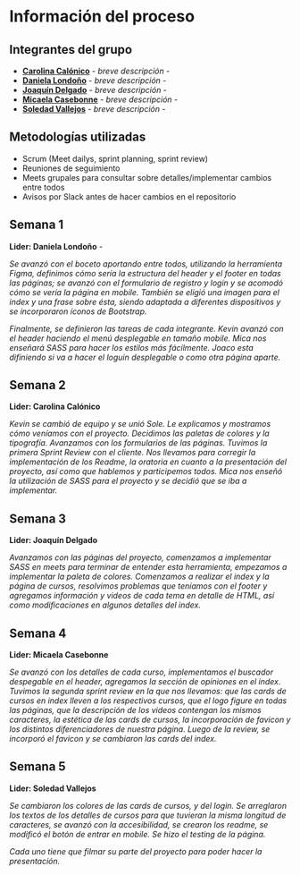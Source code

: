 # Información del proceso 
## Integrantes del grupo
* [**Carolina Calónico**](https://github.com/caritocalonico) - *breve descripción* - 
* [**Daniela Londoño**](https://github.com/DanielaArbi) - *breve descripción* - 
* [**Joaquín Delgado**](https://github.com/Joaquin-Zanoni) - *breve descripción* - 
* [**Micaela Casebonne**](https://github.com/Micasebonne12) - *breve descripción* - 
* [**Soledad Vallejos**](https://github.com/MSoledadVallejos) - *breve descripción* -

## Metodologías utilizadas
* Scrum (Meet dailys, sprint planning, sprint review)
* Reuniones de seguimiento
* Meets grupales para consultar sobre detalles/implementar cambios entre todos
* Avisos por Slack antes de hacer cambios en el repositorio

## Semana 1
**Lider: Daniela Londoño** - 
 
_Se avanzó con el boceto aportando entre todos, utilizando la herramienta Figma, definimos cómo sería la estructura del header y el footer en todas las páginas; se avanzó con el formulario de registro y login y se acomodó cómo se vería la página en mobile. También se eligió una imagen para el index y una frase sobre ésta, siendo adaptada a diferentes dispositivos y se incorporaron íconos de Bootstrap._

_Finalmente, se definieron las tareas de cada integrante. Kevin avanzó con el header haciendo el menú desplegable en tamaño mobile. Mica nos enseñará SASS para hacer los estilos más fácilmente. Joaco esta difiniendo si va a hacer el loguin desplegable o como otra página aparte._

## Semana 2
**Lider: Carolina Calónico**

_Kevin se cambió de equipo y se unió Sole. Le explicamos y mostramos cómo veníamos con el proyecto. Decidimos las paletas de colores y la tipografía. Avanzamos con los formularios de las páginas. Tuvimos la primera Sprint Review con el cliente. Nos llevamos para corregir la implementación de los Readme, la oratoria en cuanto a la presentación del proyecto, así como que hablemos y participemos todos. Mica nos enseñó la utilización de SASS para el proyecto y se decidió que se iba a implementar._

## Semana 3 
**Lider: Joaquín Delgado**

_Avanzamos con las páginas del proyecto, comenzamos a implementar SASS en meets para terminar de entender esta herramienta, empezamos a implementar la paleta de colores. Comenzamos a realizar el index y la página de cursos, resolvimos problemas que teníamos con el footer y agregamos información y videos de cada tema en detalle de HTML, así como modificaciones en algunos detalles del index._

## Semana 4
**Lider: Micaela Casebonne**

_Se avanzó con los detalles de cada curso, implementamos el buscador despegable en el header, agregamos la sección de opiniones en el index. Tuvimos la segunda sprint review en la que nos llevamos: que las cards de cursos en index lleven a los respectivos cursos, que el logo figure en todas las páginas, que la descripción de los videos contengan los mismos caracteres, la estética de las cards de cursos, la incorporación de favicon y los distintos diferenciadores de nuestra página. Luego de la review, se incorporó el favicon y se cambiaron las cards del index._

## Semana 5
**Lider: Soledad Vallejos**

_Se cambiaron los colores de las cards de cursos, y del login. Se arreglaron los textos de los detalles de cursos para que tuvieran la misma longitud de caracteres, se avanzó con la accesibilidad, se crearon los readme, se modificó el botón de entrar en mobile. Se hizo el testing de la página._

_Cada uno tiene que filmar su parte del proyecto para poder hacer la presentación._

